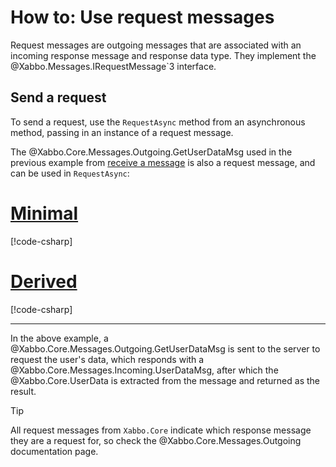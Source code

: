 # How to: Use request messages

Request messages are outgoing messages that are associated with an incoming response message and
response data type. They implement the @Xabbo.Messages.IRequestMessage`3 interface.

## Send a request

To send a request, use the `RequestAsync` method from an asynchronous method, passing in an instance
of a request message.

The @Xabbo.Core.Messages.Outgoing.GetUserDataMsg used in the previous example from
[receive a message](~/docs/how-to/messages/receive-messages.md) is also a request message, and can
be used in `RequestAsync`:

# [Minimal](#tab/minimal)

[!code-csharp[](~/src/examples/messages/minimal/Program.cs?name=request)]

# [Derived](#tab/derived)

[!code-csharp[](~/src/examples/messages/derived/MyExtension.cs?name=request)]

---

In the above example, a @Xabbo.Core.Messages.Outgoing.GetUserDataMsg is sent to the server to
request the user's data, which responds with a @Xabbo.Core.Messages.Incoming.UserDataMsg, after
which the @Xabbo.Core.UserData is extracted from the message and returned as the result.

> [!TIP]
> All request messages from `Xabbo.Core` indicate which response message they are a request for, so
> check the @Xabbo.Core.Messages.Outgoing documentation page.
